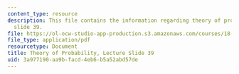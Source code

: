 ```yaml
---
content_type: resource
description: This file contains the information regarding theory of probability, lecture
  slide 39.
file: https://ol-ocw-studio-app-production.s3.amazonaws.com/courses/18-175-theory-of-probability-spring-2014/3a977190aa9bfacd4eb6b5a52abd57de_MIT18_175S14_Lecture39.pdf
file_type: application/pdf
resourcetype: Document
title: Theory of Probability, Lecture Slide 39
uid: 3a977190-aa9b-facd-4eb6-b5a52abd57de
---
```

